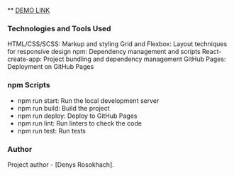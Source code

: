 ** [DEMO LINK](https://denzzlle171.github.io/abz_page/)

### Technologies and Tools Used

HTML/CSS/SCSS: Markup and styling
Grid and Flexbox: Layout techniques for responsive design
npm: Dependency management and scripts
React-create-app: Project bundling and dependency management
GitHub Pages: Deployment on GitHub Pages

### npm Scripts
 - npm run start: Run the local development server
 - npm run build: Build the project
 - npm run deploy: Deploy to GitHub Pages
 - npm run lint: Run linters to check the code
 - npm run test: Run tests

### Author
Project author - [Denys Rosokhach].
